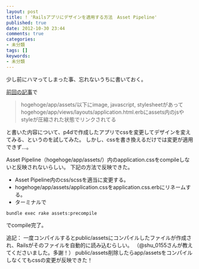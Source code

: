 ```yaml
---
layout: post
title: ! 'Railsアプリにデザインを適用する方法　Asset Pipeline'
published: true
date: 2012-10-30 23:44
comments: true
categories:
- 未分類
tags: []
keywords:
- 未分類
---
```

少し前にハマってしまった事、忘れないうちに書いておく。

[前回の記事](http://camuro.org/wordpress/?p=118 "前回の記事")で
<blockquote>hogehoge/app/assets/以下にimage, javascript, stylesheetがあって
hogehoge/app/views/layouts/application.html.erbにassets内のjsやstyleが圧縮された状態でリンクされてる</blockquote>
と書いた内容について、p4dで作成したアプリでcssを変更してデザインを変えてみる、というのを試してみた。
しかし、cssを書き換えるだけでは変更が適用できず…。

Asset Pipeline（hogehoge/app/assets/）内のapplication.cssをcompileしないと反映されないらしい。
下記の方法で反映できた。

- Asset Pipeline内のcss/scssを適当に変更する。
- hogehoge/app/assets/application.cssをapplication.css.erbにリネームする。
- ターミナルで

~~~
bundle exec rake assets:precompile
~~~

でcompile完了。

追記：
一度コンパイルするとpublic/assetsにコンパイルしたファイルが作成され、Railsがそのファイルを自動的に読み込むらしい。
（@shu_0155さんが教えてくださいました。多謝！）
public/assets削除したらapp/assetsをコンパイルしなくてもcssの変更が反映できた！
